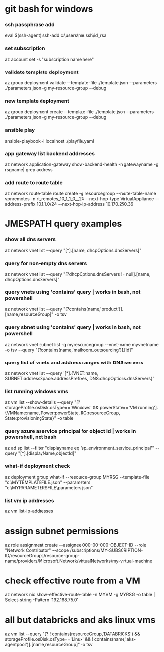 # git bash for windows

### ssh passphrase add
eval $(ssh-agent)
ssh-add c:\users\me\.ssh\id_rsa

### set subscription
az account set -s "subscription name here"

### validate template deployment
az group deployment validate --template-file ./template.json --parameters ./parameters.json -g my-resource-group --debug 

### new template deployment
az group deployment create --template-file ./template.json --parameters ./parameters.json -g my-resource-group --debug 

### ansible play
ansible-playbook -i localhost ./playfile.yaml

### app gateway list backend addresses
az network application-gateway show-backend-health -n gatewayname -g rsgname| grep address

### add route to route table
az network route-table route create -g resourcegroup --route-table-name vpnremotes -n rt_remotes_10_1_1_0__24 --next-hop-type VirtualAppliance --address-prefix 10.1.1.0/24 --next-hop-ip-address 10.170.250.36

# JMESPATH query examples

### show all dns servers
az network vnet list --query "[*].[name, dhcpOptions.dnsServers]"

### query for non-empty dns servers
az network vnet list --query "[?dhcpOptions.dnsServers != null].[name, dhcpOptions.dnsServers]"

### query vnets using 'contains' query | works in bash, not powershell
az network vnet list --query "[?contains(name,'product')].[name,resourceGroup]" -o tsv

### query sbnet using 'contains' query | works in bash, not powershell
az network vnet subnet list -g myresourcegroup --vnet-name myvnetname -o tsv --query "[?contains(name,'mailroom_outsourcing')].[id]"

### query list of vnets and address ranges with DNS servers
az network vnet list --query '[*].{VNET:name, SUBNET:addressSpace.addressPrefixes, DNS:dhcpOptions.dnsServers}'

### list running windows vms
 az vm list --show-details --query "[?storageProfile.osDisk.osType=='Windows' && powerState=='VM running'].{VMName:name, Power:powerState, RG:resourceGroup, State:provisioningState}" -o table

### query azure aservice principal for object id | works in powershell, not bash
az ad sp list --filter "displayname eq 'sp_environment_service_principal'" --query "[*].[displayName,objectId]"

### what-if deployment check
az deployment group what-if --resource-group MYRSG --template-file "c:\MYTEMPLATEFILE.json" --parameters "c:\MYPARAMETERSFILE\parameters.json"

### list vm ip addresses
az vm list-ip-addresses

# assign subnet permissions
az role assignment create --assignee 000-00-000-OBJECT-ID --role "Network Contributor" --scope /subscriptions/MY-SUBSCRIPTION-ID/resourceGroups/resource-group-name/providers/Microsoft.Network/virtualNetworks/my-virtual-machine

# check effective route from a VM
az network nic show-effective-route-table -n MYVM -g MYRSG -o table | Select-string -Pattern '192\.168\.75\.0'

# all but databricks and aks linux vms
az vm list --query "[? ! contains(resourceGroup,'DATABRICKS') && storageProfile.osDisk.osType=='Linux' && ! contains(name,'aks-agentpool')].[name,resourceGroup]" -o tsv